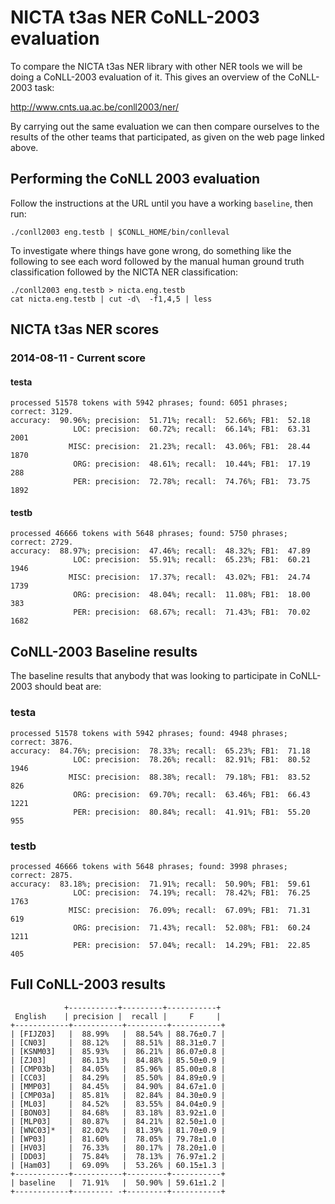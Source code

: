 
NICTA t3as NER CoNLL-2003 evaluation
====================================

To compare the NICTA t3as NER library with other NER tools we will be doing a CoNLL-2003 evaluation of it. This gives an overview of the CoNLL-2003 task:

<http://www.cnts.ua.ac.be/conll2003/ner/>

By carrying out the same evaluation we can then compare ourselves to the results of the other teams that participated, as given on the web page linked above.


## Performing the CoNLL 2003 evaluation

Follow the instructions at the URL until you have a working `baseline`, then run:

    ./conll2003 eng.testb | $CONLL_HOME/bin/conlleval

To investigate where things have gone wrong, do something like the following to see each word followed by the manual human ground truth classification followed by the NICTA NER classification:

    ./conll2003 eng.testb > nicta.eng.testb
    cat nicta.eng.testb | cut -d\  -f1,4,5 | less
    

## NICTA t3as NER scores

### 2014-08-11 - Current score
#### testa
    processed 51578 tokens with 5942 phrases; found: 6051 phrases; correct: 3129.
    accuracy:  90.96%; precision:  51.71%; recall:  52.66%; FB1:  52.18
                  LOC: precision:  60.72%; recall:  66.14%; FB1:  63.31  2001
                 MISC: precision:  21.23%; recall:  43.06%; FB1:  28.44  1870
                  ORG: precision:  48.61%; recall:  10.44%; FB1:  17.19  288
                  PER: precision:  72.78%; recall:  74.76%; FB1:  73.75  1892
#### testb
    processed 46666 tokens with 5648 phrases; found: 5750 phrases; correct: 2729.
    accuracy:  88.97%; precision:  47.46%; recall:  48.32%; FB1:  47.89
                  LOC: precision:  55.91%; recall:  65.23%; FB1:  60.21  1946
                 MISC: precision:  17.37%; recall:  43.02%; FB1:  24.74  1739
                  ORG: precision:  48.04%; recall:  11.08%; FB1:  18.00  383
                  PER: precision:  68.67%; recall:  71.43%; FB1:  70.02  1682


## CoNLL-2003 Baseline results

The baseline results that anybody that was looking to participate in CoNLL-2003 should beat are:

### testa
    processed 51578 tokens with 5942 phrases; found: 4948 phrases; correct: 3876.
    accuracy:  84.76%; precision:  78.33%; recall:  65.23%; FB1:  71.18
                  LOC: precision:  78.26%; recall:  82.91%; FB1:  80.52  1946
                 MISC: precision:  88.38%; recall:  79.18%; FB1:  83.52  826
                  ORG: precision:  69.70%; recall:  63.46%; FB1:  66.43  1221
                  PER: precision:  80.84%; recall:  41.91%; FB1:  55.20  955

### testb
    processed 46666 tokens with 5648 phrases; found: 3998 phrases; correct: 2875.
    accuracy:  83.18%; precision:  71.91%; recall:  50.90%; FB1:  59.61
                  LOC: precision:  74.19%; recall:  78.42%; FB1:  76.25  1763
                 MISC: precision:  76.09%; recall:  67.09%; FB1:  71.31  619
                  ORG: precision:  71.43%; recall:  52.08%; FB1:  60.24  1211
                  PER: precision:  57.04%; recall:  14.29%; FB1:  22.85  405


## Full CoNLL-2003 results
                +-----------+---------+-----------+
     English    | precision |  recall |     F     |
    +------------+-----------+---------+-----------+
    | [FIJZ03]   |  88.99%   |  88.54% | 88.76±0.7 |
    | [CN03]     |  88.12%   |  88.51% | 88.31±0.7 |
    | [KSNM03]   |  85.93%   |  86.21% | 86.07±0.8 |
    | [ZJ03]     |  86.13%   |  84.88% | 85.50±0.9 |
    | [CMP03b]   |  84.05%   |  85.96% | 85.00±0.8 |
    | [CC03]     |  84.29%   |  85.50% | 84.89±0.9 |
    | [MMP03]    |  84.45%   |  84.90% | 84.67±1.0 |
    | [CMP03a]   |  85.81%   |  82.84% | 84.30±0.9 |
    | [ML03]     |  84.52%   |  83.55% | 84.04±0.9 |
    | [BON03]    |  84.68%   |  83.18% | 83.92±1.0 |
    | [MLP03]    |  80.87%   |  84.21% | 82.50±1.0 |
    | [WNC03]*   |  82.02%   |  81.39% | 81.70±0.9 |
    | [WP03]     |  81.60%   |  78.05% | 79.78±1.0 |
    | [HV03]     |  76.33%   |  80.17% | 78.20±1.0 |
    | [DD03]     |  75.84%   |  78.13% | 76.97±1.2 |
    | [Ham03]    |  69.09%   |  53.26% | 60.15±1.3 |
    +------------+-----------+---------+-----------+
    | baseline   |  71.91%   |  50.90% | 59.61±1.2 |
    +------------+--------- -+---------+-----------+
